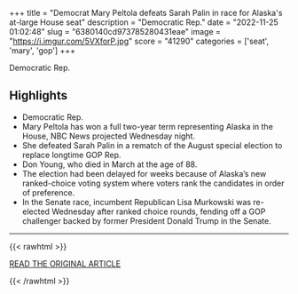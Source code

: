 +++
title = "Democrat Mary Peltola defeats Sarah Palin in race for Alaska's at-large House seat"
description = "Democratic Rep."
date = "2022-11-25 01:02:48"
slug = "6380140cd973785280431eae"
image = "https://i.imgur.com/5VXforP.jpg"
score = "41290"
categories = ['seat', 'mary', 'gop']
+++

Democratic Rep.

## Highlights

- Democratic Rep.
- Mary Peltola has won a full two-year term representing Alaska in the House, NBC News projected Wednesday night.
- She defeated Sarah Palin in a rematch of the August special election to replace longtime GOP Rep.
- Don Young, who died in March at the age of 88.
- The election had been delayed for weeks because of Alaska’s new ranked-choice voting system where voters rank the candidates in order of preference.
- In the Senate race, incumbent Republican Lisa Murkowski was re-elected Wednesday after ranked choice rounds, fending off a GOP challenger backed by former President Donald Trump in the Senate.

---

{{< rawhtml >}}
  <p class="article-category">
    <a target="_blank" href="https://www.nbcnews.com/politics/2022-election/democrat-mary-peltola-defeats-sarah-palin-race-alaskas-large-house-sea-rcna58207">READ THE ORIGINAL ARTICLE</a>
  </p>
{{< /rawhtml >}}
